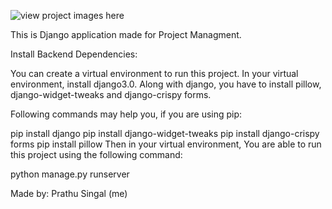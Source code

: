 ![view project images here](https://github.com/prathusingal/Project-Manager-Web-App/tree/main/Project%20Manager%20Web%20App/Images)

This is Django application made for Project Managment.

Install Backend Dependencies:

You can create a virtual environment to run this project. In your virtual environment, install django3.0. Along with django, you have to install pillow, django-widget-tweaks and django-crispy forms.

Following commands may help you, if you are using pip:

pip install django
pip install django-widget-tweaks
pip install django-crispy forms
pip install pillow
Then in your virtual environment, You are able to run this project using the following command:

python manage.py runserver

Made by:
Prathu Singal (me)
